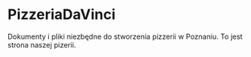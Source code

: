 # PizzeriaDaVinci
Dokumenty i pliki niezbędne do stworzenia pizzerii w Poznaniu.
To jest strona naszej pizerii.